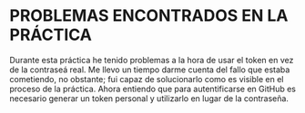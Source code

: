 # PROBLEMAS ENCONTRADOS EN LA PRÁCTICA

Durante esta práctica he tenido problemas a la hora de usar el token en vez de
la contraseá real. Me llevo un tiempo darme cuenta del fallo que estaba
cometiendo, no obstante; fui capaz de solucionarlo como es visible en el proceso
de la práctica. Ahora entiendo que para autentificarse en GitHub es necesario
generar un token personal y utilizarlo en lugar de la contraseña.
